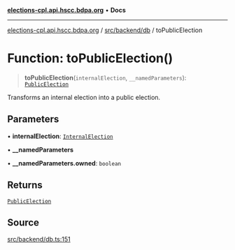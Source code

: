[**elections-cpl.api.hscc.bdpa.org**](../../../../README.md) • **Docs**

***

[elections-cpl.api.hscc.bdpa.org](../../../../README.md) / [src/backend/db](../README.md) / toPublicElection

# Function: toPublicElection()

> **toPublicElection**(`internalElection`, `__namedParameters`): [`PublicElection`](../type-aliases/PublicElection.md)

Transforms an internal election into a public election.

## Parameters

• **internalElection**: [`InternalElection`](../type-aliases/InternalElection.md)

• **\_\_namedParameters**

• **\_\_namedParameters.owned**: `boolean`

## Returns

[`PublicElection`](../type-aliases/PublicElection.md)

## Source

[src/backend/db.ts:151](https://github.com/nhscc/elections_cpl.api.hscc.bdpa.org/blob/46ed5b306a3fd199be2bd28706c3da03542c6da3/src/backend/db.ts#L151)
